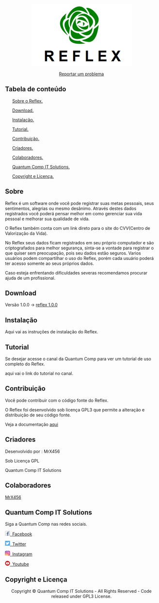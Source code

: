 <p align="center">
  <img src="Images/reflex_icon.png">
</p>

<p align="center"><a href="https://github.com/MrX456/reflex/issues/new"> Reportar um problema </a></p>

<h2>Tabela de conteúdo</h2>
<ul>
  <p> <a href="https://github.com/MrX456/reflex/blob/master/README.md#sobre">Sobre o Reflex.</a> </p>
  <p> <a href="https://github.com/MrX456/reflex/blob/master/README.md#download">Download.</a> </p>
  <p> <a href="https://github.com/MrX456/reflex/blob/master/README.md#instalação">Instalação.</a> </p>
  <p> <a href="https://github.com/MrX456/reflex/blob/master/README.md#tutorial">Tutorial.</a> </p>
  <p> <a href="https://github.com/MrX456/reflex/blob/master/README.md#contribuição">Contribuição.</a> </p>
  <p> <a href="https://github.com/MrX456/reflex/blob/master/README.md#criadores">Criadores.</a> </p>
  <p> <a href="https://github.com/MrX456/reflex/blob/master/README.md#colaboradores">Colaboradores.</a> </p>
  <p> <a href="https://github.com/MrX456/reflex/blob/master/README.md#quantum-comp-it-solutions">Quantum Comp IT Solutions.</a> </p>
  <p> <a href="https://github.com/MrX456/reflex/blob/master/README.md#copyright-e-licença">Copyright e Licença.</a> </p>
</ul>

<h2>Sobre</h2>
<p>Reflex é um software onde você pode registrar suas metas pessoais, seus sentimentos, alegrias
ou mesmo desânimo. Através destes dados registrados
você poderá pensar melhor em como gerenciar sua
vida pessoal e melhorar sua qualidade de vida.</p> 
<p>O Reflex também conta com um link direto para o site do CVV(Centro de Valorização da
Vida).</p>
<p>No Reflex seus dados ficam registrados em seu próprio computador e são
criptografados para melhor segurança, sinta-se a vontade para registrar o que quiser
sem preocupação, pois seu dados estão seguros. Varios usuários podem compartilhar
o uso do Reflex, porém cada usuário poderá ter acesso somente ao seus próprios
dados.</p>
<p>Caso esteja enfrentando dificuldades severas recomendamos procurar ajuda
de um profissional.</p>

<h2>Download</h2>
<p>Versão 1.0.0 -> <a href="">reflex 1.0.0</a></p>

<h2>Instalação</h2>
<p>Aqui vai as instruções de instalação do Reflex.</p>

<h2>Tutorial</h2>
<p>Se desejar acesse o canal da Quantum Comp para ver um tutorial de uso 
completo do Reflex.</p>
<p>aqui vai o link do tutorial no canal.</p>

<h2>Contribuição</h2>
<p>Você pode contribuir com o código fonte do Reflex.</p>
<p>O Reflex foi desenvolvido sob licença GPL3 que permite a alteração e
distribuição de seu código fonte.</p>
<p>Veja a documentação <a href="Deployment/Reflex Installer.rar">aqui</a></p>

<h2>Criadores</h2>
<p>Desenvolvido por : MrX456</p>
<p>Sob Licença GPL</p>
<p>Quantum Comp IT Solutions</p><!--Colocar link do site quando estiver pronto-->

<h2>Colaboradores</h2>
<p> <a href="https://github.com/MrX456">MrX456</a> </p>

<h2>Quantum Comp IT Solutions</h2>
<p>Siga a Quantum Comp nas redes sociais.</a>
<p><a href="https://www.facebook.com/quantumcomp.itsolutions/?"><img src="Images/facebook.png">&nbsp Facebook</a></p>
<p><a href="https://twitter.com/quantumcompit"><img src="Images/twitter.png">&nbsp Twitter</a></p>
<p><a href="https://www.instagram.com/quantumcompitsolutions/"><img src="Images/instagram.png">&nbsp Instagram</a></p>
<p><a href="https://www.youtube.com/channel/UCW5kvY7x53LG1CZGtsoqdpw/featured"><img src="Images/youtube.png">&nbsp Youtube</a></p>

<h2>Copyright e Licença</h2>
<p align="center">Copyright © Quantum Comp IT Solutions - All Rights Reserved - Code released under GPL3 License.</p>


